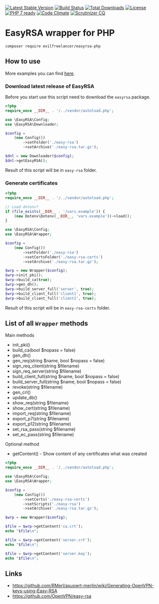 [![Latest Stable Version](https://poser.pugx.org/evilfreelancer/easyrsa-php/v/stable)](https://packagist.org/packages/evilfreelancer/easyrsa-php)
[![Build Status](https://travis-ci.org/EvilFreelancer/easyrsa-php.svg?branch=master)](https://travis-ci.org/EvilFreelancer/easyrsa-php)
[![Total Downloads](https://poser.pugx.org/evilfreelancer/easyrsa-php/downloads)](https://packagist.org/packages/evilfreelancer/easyrsa-php)
[![License](https://poser.pugx.org/evilfreelancer/easyrsa-php/license)](https://packagist.org/packages/evilfreelancer/easyrsa-php)
[![PHP 7 ready](https://php7ready.timesplinter.ch/EvilFreelancer/easyrsa-php/master/badge.svg)](https://travis-ci.org/EvilFreelancer/easyrsa-php)
[![Code Climate](https://codeclimate.com/github/EvilFreelancer/easyrsa-php/badges/gpa.svg)](https://codeclimate.com/github/EvilFreelancer/easyrsa-php)
[![Scrutinizer CQ](https://scrutinizer-ci.com/g/evilfreelancer/easyrsa-php/badges/quality-score.png?b=master)](https://scrutinizer-ci.com/g/evilfreelancer/easyrsa-php/)

# EasyRSA wrapper for PHP

    composer require evilfreelancer/easyrsa-php

## How to use

More examples you can find [here](examples).

### Download latest release of EasyRSA

Before you start use this script need to download the `easyrsa` package.

```php
<?php
require_once __DIR__ . '/../vendor/autoload.php';

use \EasyRSA\Config;
use \EasyRSA\Downloader;

$config =
    (new Config())
        ->setFolder('./easy-rsa')
        ->setArchive('./easy-rsa.tar.gz');

$dnl = new Downloader($config);
$dnl->getEasyRSA();
```

Result of this script will be in `easy-rsa` folder.

### Generate certificates

```php
<?php
require_once __DIR__ . '/../vendor/autoload.php';

// Load dotenv?
if (file_exists(__DIR__ . '/vars.example')) {
    (new Dotenv\Dotenv(__DIR__, 'vars.example'))->load();
}

use \EasyRSA\Config;
use \EasyRSA\Wrapper;

$config =
    (new Config())
        ->setFolder('./easy-rsa')
        ->setCertsFolder('./easy-rsa-certs')
        ->setArchive('./easy-rsa.tar.gz');

$wrp = new Wrapper($config);
$wrp->init_pki();
$wrp->build_ca(true);
$wrp->gen_dh();
$wrp->build_server_full('server', true);
$wrp->build_client_full('client1', true);
$wrp->build_client_full('client2', true);
```

Result of this script will be in `easy-rsa-certs` folder.

## List of all `Wrapper` methods

Main methods

* init_pki()
* build_ca(bool $nopass = false)
* gen_dh()
* gen_req(string $name, bool $nopass = false)
* sign_req_client(string $filename)
* sign_req_server(string $filename)
* build_client_full(string $name, bool $nopass = false)
* build_server_full(string $name, bool $nopass = false)
* revoke(string $filename)
* gen_crl()
* update_db()
* show_req(string $filename)
* show_cert(string $filename)
* import_req(string $filename)
* export_p7(string $filename)
* export_p12(string $filename)
* set_rsa_pass(string $filename)
* set_ec_pass(string $filename)

Optional method

* getContent() - Show content of any certificates what was created

```php
<?php
require_once __DIR__ . '/../vendor/autoload.php';

use \EasyRSA\Config;
use \EasyRSA\Wrapper;

$config =
    (new Config())
        ->setCerts('./easy-rsa-certs')
        ->setScripts('./easy-rsa')
        ->setArchive('./easy-rsa.tar.gz');

$wrp = new Wrapper($config);

$file = $wrp->getContent('ca.crt');
echo "$file\n";

$file = $wrp->getContent('server.crt');
echo "$file\n";

$file = $wrp->getContent('server.key');
echo "$file\n";
```

## Links

* https://github.com/RMerl/asuswrt-merlin/wiki/Generating-OpenVPN-keys-using-Easy-RSA
* https://github.com/OpenVPN/easy-rsa
